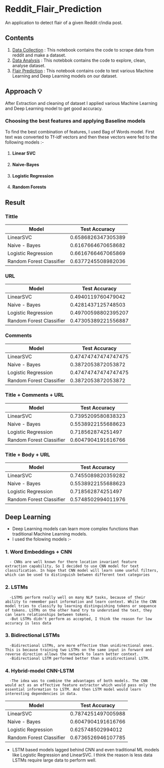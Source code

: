 # Reddit_Flair_Prediction

An application to detect flair of a given Reddit r/india post.

## Contents

1. [Data Collection](https://github.com/raghav103/Reddit_Flair_Prediction/blob/master/Reddit-Flair-Predictor-DataCollection.ipynb) : This notebook contains the code to scrape data from reddit and make a dataset.
2. [Data Analysis](https://github.com/raghav103/Reddit_Flair_Prediction/blob/master/Reddit-Flair-Predictor-DataAnalyses.ipynb) : This notebbok contains the code to explore, clean, analyse dataset.
3. [Flair Prediction](https://github.com/raghav103/Reddit_Flair_Prediction/blob/master/Reddit-Flair-Predictor-Models.ipynb) : This notebook contains code to test various Machine Learning and Deep Learning models on our dataset.

## Approach 💡

After Extraction and cleaning of dataset I applied various Machine Learning and Deep Learning model to get good accuracy.

### Choosing the best features and applying Baseline models

To find the best combination of features, I used Bag of Words model. First text was converted to Tf-idf vectors and then these vectors were fed to the following models :-

1. #### Linear SVC
2. #### Naive-Bayes
3. #### Logistic Regression
4. #### Random Forests

## Result 

### Tittle 
| Model  | Test Accuracy  |
|---|---|
| LinearSVC  | 0.6586826347305389  |
| Naive - Bayes  | 0.6167664670658682  |
| Logistic Regression  | 0.6616766467065869  |
| Random Forest Classifier  | 0.6377245508982036  |


### URL 
| Model  | Test Accuracy  |
|---|---|
| LinearSVC  | 0.4940119760479042  |
| Naive - Bayes  | 0.4281437125748503  |
| Logistic Regression  | 0.49700598802395207  |
| Random Forest Classifier  | 0.47305389221556887  |


### Comments 
| Model  | Test Accuracy  |
|---|---|
| LinearSVC  | 0.47474747474747475  |
| Naive - Bayes  | 0.3872053872053872  |
| Logistic Regression  | 0.47474747474747475  |
| Random Forest Classifier  | 0.3872053872053872  |


### Title + Comments + URL 
| Model  | Test Accuracy  |
|---|---|
| LinearSVC  | 0.7395209580838323  |
| Naive - Bayes  | 0.5538922155688623  |
| Logistic Regression  | 0.718562874251497  |
| Random Forest Classifier  | 0.6047904191616766  |


### Title + Body + URL
| Model  | Test Accuracy  |
|---|---|
| LinearSVC  | 0.7455089820359282  |
| Naive - Bayes  | 0.5538922155688623  |
| Logistic Regression  | 0.718562874251497  |
| Random Forest Classifier  | 0.5748502994011976  |

## Deep Learning 

- Deep Learning models can learn more complex functions than traditional Machine Learning models.
- I used the folowing models :-

### 1. Word Embeddings + CNN
      - CNNs are well known for there location invariant feature extraction capability, So I decided to use CNN model for text      classification. In hope that CNN model will learn some useful filters, which can be used to distinguish between different text categories

### 2. LSTMs
      -LSTMS perform really well on many NLP tasks, because of their ability to remember past information and learn context. While the CNN model tries to classify by learning distinguishing tokens or sequence of tokens. LSTMs on the other hand try to understand the text, they can learn relationships between tokens.
      -But LSTMs didn't perform as accepted, I think the reason for low accuracy is less data

### 3. Bidirectional LSTMs
      -Bidirectional LSTMs, are more effective than unidirectional ones. This is because training two LSTMs on the same input in forward and reverse direction allows the network to learn better context.
      -Bidirectional LSTM performed better than a unidirectional LSTM.

### 4. Hybrid-model CNN-LSTM
      -The idea was to combine the advantages of both models. The CNN would act as an effective feature extractor which would pass only the essential information to LSTM. And then LSTM model would learn interesting dependencies in data.

| Model  | Test Accuracy  |
|---|---|
| LinearSVC  | 0.7874251497005988  |
| Naive - Bayes  | 0.6047904191616766  |
| Logistic Regression  | 0.625748502994012  |
| Random Forest Classifier  | 0.6736526946107785  |

- LSTM based models lagged behind CNN and even traditional ML models like Logistic Regression and LinearSVC. I think the reason is less data LSTMs require large data to perform well.





